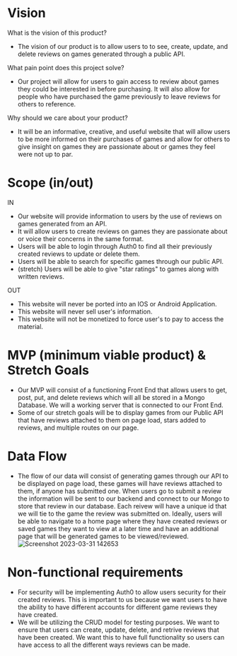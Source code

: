 # Vision

What is the vision of this product?
- The vision of our product is to allow users to to see, create, update, and delete reviews on games generated through a public API.  

What pain point does this project solve?
- Our project will allow for users to gain access to review about games they could be interested in before purchasing. It will also allow for people who have purchased 
the game previously to leave reviews for others to reference.

Why should we care about your product?
- It will be an informative, creative, and useful website that will allow users to be more informed on their purchases of games and allow for others to
give insight on games they are passionate about or games they feel were not up to par.

# Scope (in/out)
IN
- Our website will provide information to users by the use of reviews on games generated from an API.
- It will allow users to create reviews on games they are passionate about or voice their concerns in the same format.
- Users will be able to login through Auth0 to find all their previously created reviews to update or delete them.
- Users will be able to search for specific games through our public API.
- (stretch) Users will be able to give "star ratings" to games along with written reviews.

OUT
- This website will never be ported into an IOS or Android Application.
- This website will never sell user's information.
- This website will not be monetized to force user's to pay to access the material. 

# MVP (minimum viable product) & Stretch Goals
- Our MVP will consist of a functioning Front End that allows users to get, post, put, and delete reviews which will all be stored in a Mongo Database.  We will a working server that is connected to our Front End.  
- Some of our stretch goals will be to display games from our Public API that have reviews attached to them on page load, stars added to reviews, and multiple routes on our page.

# Data Flow
- The flow of our data will consist of generating games through our API to be displayed on page load, these games will have reviews attached to them, if anyone has submitted one.  When users go to submit a review the information will be sent to our backend and connect to our Mongo to store that review in our database. Each reivew will have a unique id that we will tie to the game the review was submitted on. Ideally, users will be able to navigate to a home page where they have created reviews or saved games they want to view at a later time and have an additional page that will be generated games to be viewed/reviewed.
![Screenshot 2023-03-31 142653](https://user-images.githubusercontent.com/109825175/229234717-2bd16ac6-9af8-4c0a-97f5-c35ff30342b6.png)


# Non-functional requirements
- For security will be implementing Auth0 to allow users security for their created reviews. This is important to us because we want users to have the ability to have different accounts for different game reviews they have created. 
- We will be utilizing the CRUD model for testing purposes.  We want to ensure that users can create, update, delete, and retrive reviews that have been created.  We want this to have full functionality so users can have access to all the different ways reviews can be made.
